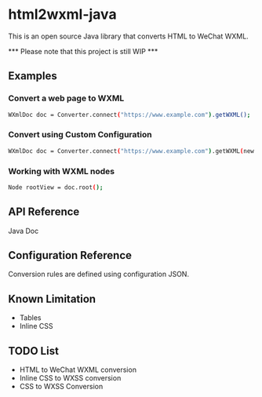 # html2wxml-java

This is an open source Java library that converts HTML to WeChat WXML.

*** Please note that this project is still WIP ***

## Examples

### Convert a web page to WXML
```sh
WXmlDoc doc = Converter.connect("https://www.example.com").getWXML();
```

### Convert using Custom Configuration
```sh
WXmlDoc doc = Converter.connect("https://www.example.com").getWXML(new File("custom-conversion.json"));
```

### Working with WXML nodes
```sh
Node rootView = doc.root();
```

## API Reference
Java Doc

## Configuration Reference
Conversion rules are defined using configuration JSON.

## Known Limitation
* Tables
* Inline CSS

## TODO List
* HTML to WeChat WXML conversion
* Inline CSS to WXSS conversion
* CSS to WXSS Conversion

